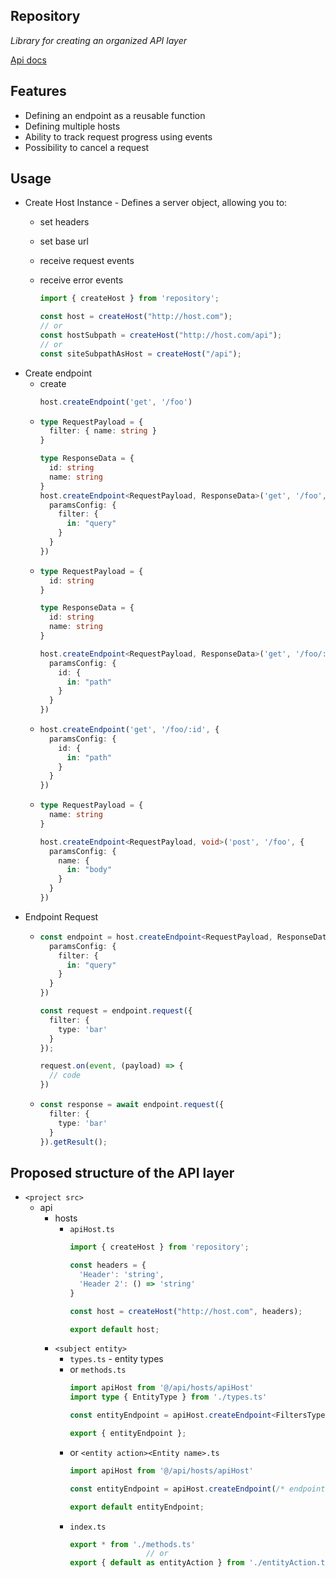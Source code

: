 Repository 
---

*Library for creating an organized API layer*

[Api docs](docs/modules.md)

Features
---
* Defining an endpoint as a reusable function
* Defining multiple hosts
* Ability to track request progress using events
* Possibility to cancel a request

Usage
---
* Create Host Instance - Defines a server object, allowing you to:
  * set headers
  * set base url
  * receive request events
  * receive error events

    ```typescript
    import { createHost } from 'repository';
    
    const host = createHost("http://host.com");
    // or
    const hostSubpath = createHost("http://host.com/api");
    // or
    const siteSubpathAsHost = createHost("/api");
    ```
* Create endpoint
  * create
    ```typescript    
    host.createEndpoint('get', '/foo')
    ```
  *
    ```typescript    
    type RequestPayload = {
      filter: { name: string }
    }
  
    type ResponseData = {
      id: string
      name: string
    }
    host.createEndpoint<RequestPayload, ResponseData>('get', '/foo', {
      paramsConfig: {
        filter: {
          in: "query"
        }
      }
    })
    ```
  *
    ```typescript   
    type RequestPayload = {
      id: string
    }
  
    type ResponseData = {
      id: string
      name: string
    }
  
    host.createEndpoint<RequestPayload, ResponseData>('get', '/foo/:id', {
      paramsConfig: {
        id: {
          in: "path"
        }
      }
    })
    ```
  *
    ```typescript       
    host.createEndpoint('get', '/foo/:id', {
      paramsConfig: {
        id: {
          in: "path"
        }
      }
    })
    ```
  *
    ```typescript 
    type RequestPayload = {
      name: string
    }
  
    host.createEndpoint<RequestPayload, void>('post', '/foo', {
      paramsConfig: {
        name: {
          in: "body"
        }
      }
    })
    ``` 
* Endpoint Request
  * ```typescript
    const endpoint = host.createEndpoint<RequestPayload, ResponseData>('get', '/foo', {
      paramsConfig: {
        filter: {
          in: "query"
        }
      }
    })
  
    const request = endpoint.request({
      filter: {
        type: 'bar'
      }
    });
  
    request.on(event, (payload) => {
      // code
    })
    ```
  *
    ```typescript
    const response = await endpoint.request({
      filter: {
        type: 'bar'
      }
    }).getResult();
    ```

Proposed structure of the API layer
---
* `<project src>`
  * api
    * hosts
      * `apiHost.ts`
        ```typescript        
        import { createHost } from 'repository';
      
        const headers = {
          'Header': 'string',
          'Header 2': () => 'string'
        }
        
        const host = createHost("http://host.com", headers);
        
        export default host;
        ```
    * `<subject entity>`
      * `types.ts` - entity types
      * or `methods.ts`
        ```typescript
        import apiHost from '@/api/hosts/apiHost'
        import type { EntityType } from './types.ts'
      
        const entityEndpoint = apiHost.createEndpoint<FiltersType, EntityType[]>(/* endpoint config */);
      
        export { entityEndpoint };
        ```
      * or `<entity action><Entity name>.ts`
        ```typescript
        import apiHost from '@/api/hosts/apiHost'
      
        const entityEndpoint = apiHost.createEndpoint(/* endpoint config */);
      
        export default entityEndpoint;
        ```
      * `index.ts`
        ```typescript
        export * from './methods.ts'
                         // or
        export { default as entityAction } from './entityAction.ts'
        ```
